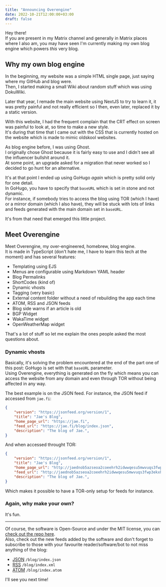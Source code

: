 ```yaml
---
title: "Announcing Overengine"
date: 2022-10-21T12:00:00+03:00
draft: false
---
```


Hey there!  
If you are present in my Matrix channel and generally in Matrix places where I also am, you may have seen I'm currently making my own blog engine which powers *this* very blog.

## Why my own blog engine

In the beginning, my website was a simple HTML single page, just saying where my GitHub and blog were.  
Then, I started making a small Wiki about random stuff which was using DokuWiki.

Later that year, I remade the main website using NextJS to try to learn it, it was pretty painful and not really efficient so I then, even later, replaced it by a static version.

With this website, I had the frequent complain that the CRT effect on screen was painful to look at, so time to make a new style.  
It's during that time that I came out with the CSS that is currently hosted on the website which is made to mimic oldskool websites.

As blog engine before, I was using Ghost.  
I originally chose Ghost because it is fairly easy to use and I didn't see all the influencer bullshit around it.  
At some point, an upgrade asked for a migration that never worked so I decided to go hunt for an alternative.

It's at that point I ended up using GoHugo *again* which is pretty solid only for one detail.  
In GoHugo, you have to specify that `baseURL` which is set in stone and not dynamic.  
For instance, if somebody tries to access the blog using TOR (which I have) or a mirror domain (which I also have), they will be stuck with lots of links and feeds generated with the main domain set in `baseURL`.

It's from that need that emerged this little project.

## Meet Overengine

Meet Overengine, my over-engineered, homebrew, blog engine.  
It is made in TypeScript (don't hate me, I have to learn this tech at the moment) and has several features:

 - Templating using EJS
 - Menus are configurable using Markdown YAML header
 - Blog Permalinks
 - ShortCodes (kind of)
 - Dynamic vhosts
 - Tagging (very basic)
 - External content folder without a need of rebuilding the app each time
 - ATOM, RSS and JSON feeds
 - Blog side warns if an article is old
 - BGP Widget
 - WakaTime widget
 - OpenWeatherMap widget

That's a lot of stuff so let me explain the ones people asked the most questions about.

### Dynamic vhosts

Basically, it's solving the problem encountered at the end of the part one of this post: GoHugo is set with that `baseURL` parameter.  
Using Overengine, everything is generated on the fly which means you can access the website from any domain and even through TOR without being affected in any way.

The best example is on the JSON feed. For instance, the JSON feed if accessed from `jae.fi`:

```json
{
    "version": "https://jsonfeed.org/version/1",
    "title": "Jae's Blog",
    "home_page_url": "https://jae.fi",
    "feed_url": "https://jae.fi/blog/index.json",
    "description": "The blog of Jae.",
}
```

And when accessed throught TOR:

```json
{
    "version": "https://jsonfeed.org/version/1",
    "title": "Jae's Blog",
    "home_page_url": "http://jaednob5azseoa2coeehrh2idwwqesu5mwvuqs3fwp3ekxhkl2lfpuyd.onion",
    "feed_url": "http://jaednob5azseoa2coeehrh2idwwqesu5mwvuqs3fwp3ekxhkl2lfpuyd.onion/blog/index.json",
    "description": "The blog of Jae.",
}
```

Which makes it possible to have a TOR-only setup for feeds for instance.


### Again, why make your own?

It's fun.

---

Of course, the software is Open-Source and under the MIT license, you can [check out the repo here](https://sr.ht/~jae/Overengine/).  
Also, check out the new feeds added by the software and don't forget to subscribe to those with your favourite reader/software/bot to not miss anything of the blog:

 - [JSON](/blog/index.json) `/blog/index.json`
 - [RSS](/blog/index.xml) `/blog/index.xml`
 - [ATOM](/blog/index.atom) `/blog/index.atom`

I'll see you next time!
